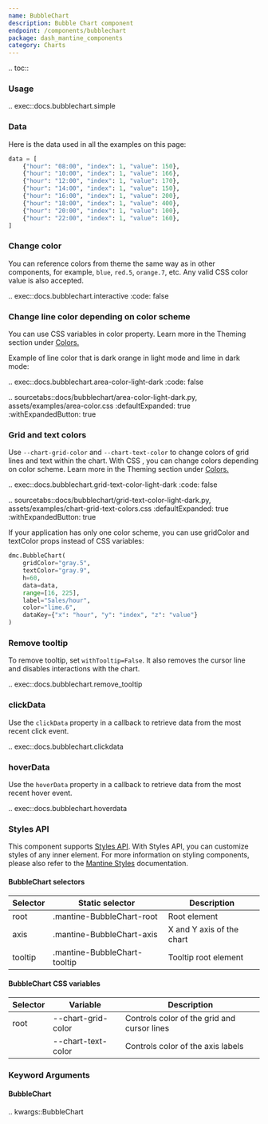 ```yaml
---
name: BubbleChart
description: Bubble Chart component
endpoint: /components/bubblechart
package: dash_mantine_components
category: Charts
---
```


.. toc::

### Usage


.. exec::docs.bubblechart.simple


### Data

Here is the data used in all the examples on this page:

```python
data = [
    {"hour": "08:00", "index": 1, "value": 150},
    {"hour": "10:00", "index": 1, "value": 166},
    {"hour": "12:00", "index": 1, "value": 170},
    {"hour": "14:00", "index": 1, "value": 150},
    {"hour": "16:00", "index": 1, "value": 200},
    {"hour": "18:00", "index": 1, "value": 400},
    {"hour": "20:00", "index": 1, "value": 100},
    {"hour": "22:00", "index": 1, "value": 160},
]
```

### Change color

You can reference colors from theme the same way as in other components, for example, `blue`, `red.5`, `orange.7`, etc. Any valid CSS color value is also accepted.

.. exec::docs.bubblechart.interactive
    :code: false


### Change line color depending on color scheme
You can use CSS variables in color property. Learn more in the Theming section under [Colors.](/colors#colors-in-light-and-dark-mode)

Example of line color that is dark orange in light mode and lime in dark mode:


.. exec::docs.bubblechart.area-color-light-dark
    :code: false


.. sourcetabs::docs/bubblechart/area-color-light-dark.py, assets/examples/area-color.css
    :defaultExpanded: true
    :withExpandedButton: true



### Grid and text colors
Use `--chart-grid-color` and `--chart-text-color` to change colors of grid lines and text within the chart. 
With CSS , you can change colors depending on color scheme.  Learn more in the Theming section under [Colors.](/colors#colors-in-light-and-dark-mode)

.. exec::docs.bubblechart.grid-text-color-light-dark
    :code: false


.. sourcetabs::docs/bubblechart/grid-text-color-light-dark.py, assets/examples/chart-grid-text-colors.css
    :defaultExpanded: true
    :withExpandedButton: true

If your application has only one color scheme, you can use gridColor and textColor props instead of CSS variables:

```python
dmc.BubbleChart(
    gridColor="gray.5",
    textColor="gray.9",
    h=60,
    data=data,
    range=[16, 225],
    label="Sales/hour",
    color="lime.6",
    dataKey={"x": "hour", "y": "index", "z": "value"}
)

```

### Remove tooltip
To remove tooltip, set `withTooltip=False`. It also removes the cursor line and disables interactions with the chart.

.. exec::docs.bubblechart.remove_tooltip

### clickData 

Use the `clickData` property in a callback to retrieve data from the most recent click event. 

.. exec::docs.bubblechart.clickdata

### hoverData 

Use the `hoverData` property in a callback to retrieve data from the most recent hover event. 

.. exec::docs.bubblechart.hoverdata

### Styles API

This component supports [Styles API](/styles-api). With Styles API, you can customize styles of any inner element.
For more information on styling components,  please also refer to the [Mantine Styles](https://mantine.dev/styles/styles-overview/) documentation.

#### BubbleChart selectors 

| Selector | Static selector              | Description                |
|----------|------------------------------|----------------------------|
| root     | .mantine-BubbleChart-root    | Root element               |
| axis     | .mantine-BubbleChart-axis    | X and Y axis of the chart  |
| tooltip  | .mantine-BubbleChart-tooltip | Tooltip root element       |


#### BubbleChart CSS variables

| Selector | Variable             | Description                                 |
|----------|-----------------------|---------------------------------------------|
| root     | --chart-grid-color    | Controls color of the grid and cursor lines |
|          | --chart-text-color    | Controls color of the axis labels           |


### Keyword Arguments

#### BubbleChart

.. kwargs::BubbleChart
